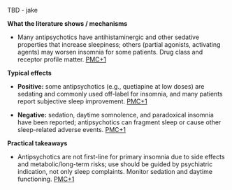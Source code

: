 TBD - jake

**What the literature shows / mechanisms**

- Many antipsychotics have antihistaminergic and other sedative properties that increase sleepiness; others (partial agonists, activating agents) may worsen insomnia for some patients. Drug class and receptor profile matter. [PMC+1](https://pmc.ncbi.nlm.nih.gov/articles/PMC487011/?utm_source=chatgpt.com)
    

**Typical effects**

- **Positive:** some antipsychotics (e.g., quetiapine at low doses) are sedating and commonly used off-label for insomnia, and many patients report subjective sleep improvement. [PMC+1](https://pmc.ncbi.nlm.nih.gov/articles/PMC487011/?utm_source=chatgpt.com)
    
- **Negative:** sedation, daytime somnolence, and paradoxical insomnia have been reported; antipsychotics can fragment sleep or cause other sleep-related adverse events. [PMC+1](https://pmc.ncbi.nlm.nih.gov/articles/PMC10333591/?utm_source=chatgpt.com)
    

**Practical takeaways**

- Antipsychotics are not first-line for primary insomnia due to side effects and metabolic/long-term risks; use should be guided by psychiatric indication, not only sleep complaints. Monitor sedation and daytime functioning. [PMC+1](https://pmc.ncbi.nlm.nih.gov/articles/PMC487011/?utm_source=chatgpt.com)